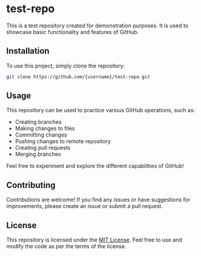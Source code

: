 # test-repo

This is a test repository created for demonstration purposes. It is used to showcase basic functionality and features of GitHub. 

## Installation

To use this project, simply clone the repository:

```bash
git clone https://github.com/{username}/test-repo.git
```

## Usage

This repository can be used to practice various GitHub operations, such as:

- Creating branches
- Making changes to files
- Committing changes
- Pushing changes to remote repository
- Creating pull requests
- Merging branches

Feel free to experiment and explore the different capabilities of GitHub!

## Contributing

Contributions are welcome! If you find any issues or have suggestions for improvements, please create an issue or submit a pull request.

## License

This repository is licensed under the [MIT License](https://opensource.org/licenses/MIT). Feel free to use and modify the code as per the terms of the license.